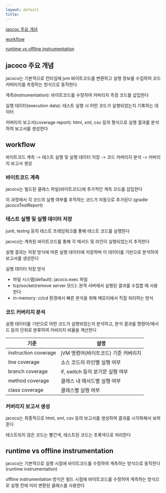 ```yaml
---
layout: default
title:
---
```


[jaococ 주요 개념](#jacoco-주요-개념)

[workflow](#workflow)

[runtime vs offline instrumentation](#runtime-vs-offline-instrumentation)

## jacoco 주요 개념

jacoco는 기본적으로 런타임에 jvm 바이트코드를 변환하고 실행 정보를 수집하여 코드 커버리지를 측정하는 방식으로 동작한다

계측(instrumentation): 바이트코드를 수정하여 커버리지 측정 코드를 삽입한다

실행 데이터(execution data): 테스트 실행 시 어떤 코드가 실행되었는지 기록하는 데이터

커버리지 보고서(coverage report): html, xml, csv 등의 형식으로 실행 결과를 분석하여 보고서를 생성한다


## workflow

바이트코드 계측 -> 테스트 실행 및 실행 데이터 저장 -> 코드 커버리지 분석 -> 커버리지 보고서 생성

### 바이트코드 계측

jacoco는 빌드된 클래스 파일(바이트코드)에 추가적인 계측 코드를 삽입한다

이 과정에서 각 코드의 실행 여부를 추적하는 코드가 자동으로 추가된다 (gradle jacocoTestReport)

### 테스트 실행 및 실행 데이터 저장

junit, testng 등의 테스트 프레임워크를 통해 테스트 코드를 실행한다

jacoco는 계측된 바이트코드를 통해 각 메서드 및 라인이 실행되었는지 추적한다

실행 결과는 저장 방식에 따른 실행 데이터에 저장하며 이 데이터를 기반으로 분석하여 보고서를 생성한다

실행 데이터 저장 방식
- 파일 시스템(default): jacoco.exec 파일
- tcp/socket(remove server 모드): 원격 서버에서 실행된 결과를 수집할 때 사용한다
- in-memory: ci/cd 환경에서 빠른 분석을 위해 메모리에서 직접 처리하는 방식

### 코드 커버리지 분석

실행 데이터를 기반으로 어떤 코드가 실행되었는지 분석하고, 분석 결과를 명령어/메서드 등의 단위로 분류하여 커비리지 비율을 계산한다

| 기준                   | 설명                      |
|----------------------|-------------------------|
| instruction coverage | jVM 명령어(바이트코드) 기준 커버리지  |
| line coverage        | 소스 코드의 라인별 실행 여부        |
| branch coverage      | if, switch 등의 분기문 실행 여부 |
| method coverage      | 클래스 내 메서드별 실행 여부        |
| class coverage       | 클래스별 실행 여부              |

### 커버리지 보고서 생성

jacoco는 최종적으로 html, xml, csv 등의 보고서를 생성하여 결과를 시각화해서 보여준다

테스트되지 않은 코드는 빨간색, 테스트된 코드는 초록색으로 처리한다


## runtime vs offline instrumentation

jacoco는 기본적으로 실행 시점에 바이트코드를 수정하여 계측하는 방식으로 동작한다 (runtime instrumentation)

offline instrumentation 방식은 빌드 시점에 바이트코드를 수정하여 계측하는 방식으로 실행 전에 미리 변환된 클래스를 사용한다